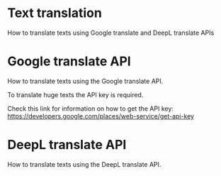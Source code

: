 # Text translation
How to translate texts using Google translate and DeepL translate APIs

# Google translate API

How to translate texts using the Google translate API.

To translate huge texts the API key is required.

Check this link for information on how to get the API key: https://developers.google.com/places/web-service/get-api-key



# DeepL translate API
How to translate texts using the DeepL translate API.

